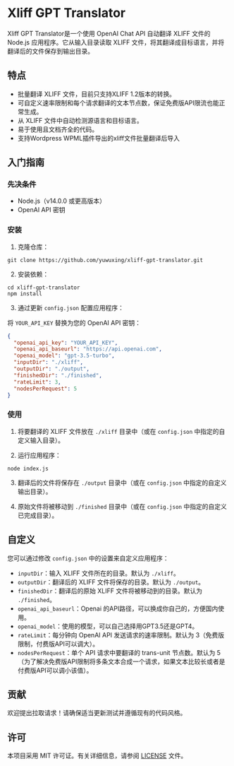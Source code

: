 # Xliff GPT Translator

Xliff GPT Translator是一个使用 OpenAI Chat API 自动翻译 XLIFF 文件的 Node.js 应用程序。它从输入目录读取 XLIFF 文件，将其翻译成目标语言，并将翻译后的文件保存到输出目录。

## 特点

- 批量翻译 XLIFF 文件，目前只支持XLIFF 1.2版本的转换。
- 可自定义速率限制和每个请求翻译的文本节点数，保证免费版API限流也能正常生成。
- 从 XLIFF 文件中自动检测源语言和目标语言。
- 易于使用且文档齐全的代码。
- 支持Wordpress WPML插件导出的xliff文件批量翻译后导入

## 入门指南

### 先决条件

- Node.js（v14.0.0 或更高版本）
- OpenAI API 密钥

### 安装

1. 克隆仓库：

```
git clone https://github.com/yuwuxing/xliff-gpt-translator.git
```

2. 安装依赖：

```
cd xliff-gpt-translator
npm install
```

3. 通过更新 `config.json` 配置应用程序：

将 `YOUR_API_KEY` 替换为您的 OpenAI API 密钥：

```json
{
  "openai_api_key": "YOUR_API_KEY",
  "openai_api_baseurl": "https://api.openai.com",
  "openai_model": "gpt-3.5-turbo",
  "inputDir": "./xliff",
  "outputDir": "./output",
  "finishedDir": "./finished",
  "rateLimit": 3,
  "nodesPerRequest": 5
}
```

### 使用

1. 将要翻译的 XLIFF 文件放在 `./xliff` 目录中（或在 `config.json` 中指定的自定义输入目录）。

2. 运行应用程序：

```
node index.js
```

3. 翻译后的文件将保存在 `./output` 目录中（或在 `config.json` 中指定的自定义输出目录）。

4. 原始文件将被移动到 `./finished` 目录中（或在 `config.json` 中指定的自定义已完成目录）。

## 自定义

您可以通过修改 `config.json` 中的设置来自定义应用程序：

- `inputDir`：输入 XLIFF 文件所在的目录。默认为 `./xliff`。
- `outputDir`：翻译后的 XLIFF 文件将保存的目录。默认为 `./output`。
- `finishedDir`：翻译后的原始 XLIFF 文件将被移动到的目录。默认为 `./finished`。
- `openai_api_baseurl`：Openai 的API路径，可以换成你自己的，方便国内使用。
- `openai_model`：使用的模型，可以自己选择用GPT3.5还是GPT4。
- `rateLimit`：每分钟向 OpenAI API 发送请求的速率限制。默认为 3（免费版限制，付费版API可以调大）。
- `nodesPerRequest`：单个 API 请求中要翻译的 trans-unit 节点数。默认为 5（为了解决免费版API限制将多条文本合成一个请求，如果文本比较长或者是付费版API可以调小该值）。

## 贡献

欢迎提出拉取请求！请确保适当更新测试并遵循现有的代码风格。

## 许可

本项目采用 MIT 许可证。有关详细信息，请参阅 [LICENSE](LICENSE) 文件。
